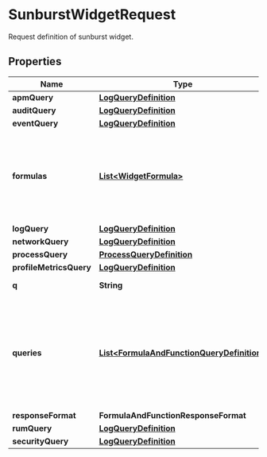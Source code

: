 

# SunburstWidgetRequest

Request definition of sunburst widget.

## Properties

Name | Type | Description | Notes
------------ | ------------- | ------------- | -------------
**apmQuery** | [**LogQueryDefinition**](LogQueryDefinition.md) |  |  [optional]
**auditQuery** | [**LogQueryDefinition**](LogQueryDefinition.md) |  |  [optional]
**eventQuery** | [**LogQueryDefinition**](LogQueryDefinition.md) |  |  [optional]
**formulas** | [**List&lt;WidgetFormula&gt;**](WidgetFormula.md) | List of formulas that operate on queries. **This feature is currently in beta.** |  [optional]
**logQuery** | [**LogQueryDefinition**](LogQueryDefinition.md) |  |  [optional]
**networkQuery** | [**LogQueryDefinition**](LogQueryDefinition.md) |  |  [optional]
**processQuery** | [**ProcessQueryDefinition**](ProcessQueryDefinition.md) |  |  [optional]
**profileMetricsQuery** | [**LogQueryDefinition**](LogQueryDefinition.md) |  |  [optional]
**q** | **String** | Widget query. |  [optional]
**queries** | [**List&lt;FormulaAndFunctionQueryDefinition&gt;**](FormulaAndFunctionQueryDefinition.md) | List of queries that can be returned directly or used in formulas. **This feature is currently in beta.** |  [optional]
**responseFormat** | **FormulaAndFunctionResponseFormat** |  |  [optional]
**rumQuery** | [**LogQueryDefinition**](LogQueryDefinition.md) |  |  [optional]
**securityQuery** | [**LogQueryDefinition**](LogQueryDefinition.md) |  |  [optional]



